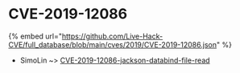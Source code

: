 # CVE-2019-12086
{% embed url="https://github.com/Live-Hack-CVE/full_database/blob/main/cves/2019/CVE-2019-12086.json" %}

* SimoLin ~> [CVE-2019-12086-jackson-databind-file-read](https://www.alice-snow.ru/2019/database/cve-2019-12086/cve-2019-12086-jackson-databind-file-read-simolin)